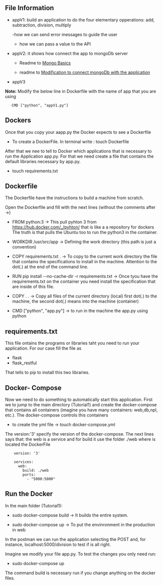 ## File Information 

- appV1: build an application to do the four elementary opperations: add, subtraction, division, multiply 

    -how we can send error messages to guide the user

    - how we can pass a value to the API

- appV2: it shows how connect the app to mongoDb server 

    - Readme to [Mongo Basics](https://github.com/njsdias/APIForDS/blob/master/Tutorial1/web/mongobasics.md)

    - readme to [Modification to connect mongoDb with the application](https://github.com/njsdias/APIForDS/blob/master/Tutorial1/web/appV2.md)

- appV3

**Note:** 
Modify the below line in Dockerfile with the name of app that you are using

       CMD ["python", "appV1.py"]

## Dockers

Once that you copy your aapp.py the Docker expects to see a Dockerfile

- To create a DockerFile. In terminal write : touch Dockerfile

After that we nee to tell to Docker which applications that is necessary to run the Application app.py. For that we need create a file that contains the default libraries necessary by app.py.

- touch requirements.txt


## Dockerfile
The Dockerfile have the instructions to build a machine from scratch.

Open the Dockerfile and fill with the next lines (without the comments after ->)

- FROM python:3 -> This pull pyhton 3 from https://hub.docker.com/_/pyhton/ that is like a a repository for dockers
                   The truth is that pulls the Ubuntu too to run the python3 in the container.

- WORKDIR /usr/src/app -> Defining the work directory (this path is just a convention)

- COPY requirements.txt . -> To copy to the current work directory the file that contains the specifications to install in the machine. Attention to the dot(.) at the end of the command line.

- RUN pip install --no-cache-dir -r requirements.txt -> Once tyou have the requirements.txt on the container you need install the specification that are inside of this file.

- COPY . . -> Copy all files of the current directory (local) first dot(.) to the machine, the second dot(.) means into the machine (container)

- CMD ["python", "app.py"] -> to run in the machine the app.py using python
                   
## requirements.txt
This file ontains the programs or libraries taht you need to run your application. For our case fill the file as

- flask
- flask_restful

That tells to pip to install this two libraries.

## Docker- Compose
Now we need to do something to automatically start this application. First we to jump to the main directory (Tutorial1) and create the docker-compose that contains all containers (imagine you have many containers: web,db,npl, etc.). The docker-compose controls this containers

- to create the yml file -> touch docker-compose.yml

The version:'3' specify the version of the docker-compose. The next lines says that: the web is a service and for build it use the folder ./web where is located the DockerFile

        version: '3'
        
        services:
          web:
            build: ./web
            ports:
              - "5000:5000"
         
## Run the Docker
In the main folder (Tutorial1):

- sudo docker-compose build -> It builds the entire system. 

- sudo docker-compose up -> To put the envinronment in the production in web

In the postman we can run the application selecting the POST and, for instance, localhost:5000/division to test if is all right.

Imagine we modify your file app.py. To test the changes you only need run:

- sudo docker-compose up

The command build is necessary run if you change anything on the docker files.


